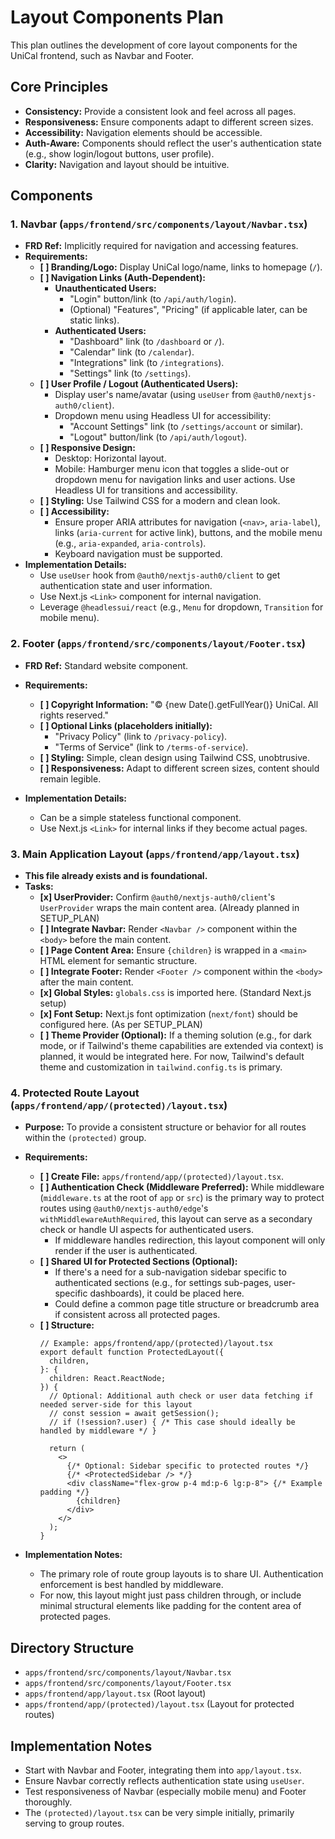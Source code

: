 # Layout Components Plan

This plan outlines the development of core layout components for the UniCal frontend, such as Navbar and Footer.

## Core Principles
*   **Consistency:** Provide a consistent look and feel across all pages.
*   **Responsiveness:** Ensure components adapt to different screen sizes.
*   **Accessibility:** Navigation elements should be accessible.
*   **Auth-Aware:** Components should reflect the user's authentication state (e.g., show login/logout buttons, user profile).
*   **Clarity:** Navigation and layout should be intuitive.

## Components

### 1. Navbar (`apps/frontend/src/components/layout/Navbar.tsx`)

*   **FRD Ref:** Implicitly required for navigation and accessing features.
*   **Requirements:**
    *   **[ ] Branding/Logo:** Display UniCal logo/name, links to homepage (`/`).
    *   **[ ] Navigation Links (Auth-Dependent):**
        *   **Unauthenticated Users:**
            *   "Login" button/link (to `/api/auth/login`).
            *   (Optional) "Features", "Pricing" (if applicable later, can be static links).
        *   **Authenticated Users:**
            *   "Dashboard" link (to `/dashboard` or `/`).
            *   "Calendar" link (to `/calendar`).
            *   "Integrations" link (to `/integrations`).
            *   "Settings" link (to `/settings`).
    *   **[ ] User Profile / Logout (Authenticated Users):**
        *   Display user's name/avatar (using `useUser` from `@auth0/nextjs-auth0/client`).
        *   Dropdown menu using Headless UI for accessibility:
            *   "Account Settings" link (to `/settings/account` or similar).
            *   "Logout" button/link (to `/api/auth/logout`).
    *   **[ ] Responsive Design:**
        *   Desktop: Horizontal layout.
        *   Mobile: Hamburger menu icon that toggles a slide-out or dropdown menu for navigation links and user actions. Use Headless UI for transitions and accessibility.
    *   **[ ] Styling:** Use Tailwind CSS for a modern and clean look.
    *   **[ ] Accessibility:**
        *   Ensure proper ARIA attributes for navigation (`<nav>`, `aria-label`), links (`aria-current` for active link), buttons, and the mobile menu (e.g., `aria-expanded`, `aria-controls`).
        *   Keyboard navigation must be supported.
*   **Implementation Details:**
    *   Use `useUser` hook from `@auth0/nextjs-auth0/client` to get authentication state and user information.
    *   Use Next.js `<Link>` component for internal navigation.
    *   Leverage `@headlessui/react` (e.g., `Menu` for dropdown, `Transition` for mobile menu).

### 2. Footer (`apps/frontend/src/components/layout/Footer.tsx`)

*   **FRD Ref:** Standard website component.
*   **Requirements:**
    *   **[ ] Copyright Information:** "© {new Date().getFullYear()} UniCal. All rights reserved."
    *   **[ ] Optional Links (placeholders initially):**
        *   "Privacy Policy" (link to `/privacy-policy`).
        *   "Terms of Service" (link to `/terms-of-service`).
    *   **[ ] Styling:** Simple, clean design using Tailwind CSS, unobtrusive.
    *   **[ ] Responsiveness:** Adapt to different screen sizes, content should remain legible.

*   **Implementation Details:**
    *   Can be a simple stateless functional component.
    *   Use Next.js `<Link>` for internal links if they become actual pages.

### 3. Main Application Layout (`apps/frontend/app/layout.tsx`)

*   **This file already exists and is foundational.**
*   **Tasks:**
    *   **[x] UserProvider:** Confirm `@auth0/nextjs-auth0/client`'s `UserProvider` wraps the main content area. (Already planned in SETUP_PLAN)
    *   **[ ] Integrate Navbar:** Render `<Navbar />` component within the `<body>` before the main content.
    *   **[ ] Page Content Area:** Ensure `{children}` is wrapped in a `<main>` HTML element for semantic structure.
    *   **[ ] Integrate Footer:** Render `<Footer />` component within the `<body>` after the main content.
    *   **[x] Global Styles:** `globals.css` is imported here. (Standard Next.js setup)
    *   **[x] Font Setup:** Next.js font optimization (`next/font`) should be configured here. (As per SETUP_PLAN)
    *   **[ ] Theme Provider (Optional):** If a theming solution (e.g., for dark mode, or if Tailwind's theme capabilities are extended via context) is planned, it would be integrated here. For now, Tailwind's default theme and customization in `tailwind.config.ts` is primary.

### 4. Protected Route Layout (`apps/frontend/app/(protected)/layout.tsx`)

*   **Purpose:** To provide a consistent structure or behavior for all routes within the `(protected)` group.
*   **Requirements:**
    *   **[ ] Create File:** `apps/frontend/app/(protected)/layout.tsx`.
    *   **[ ] Authentication Check (Middleware Preferred):** While middleware (`middleware.ts` at the root of `app` or `src`) is the primary way to protect routes using `@auth0/nextjs-auth0/edge`'s `withMiddlewareAuthRequired`, this layout can serve as a secondary check or handle UI aspects for authenticated users.
        *   If middleware handles redirection, this layout component will only render if the user is authenticated.
    *   **[ ] Shared UI for Protected Sections (Optional):**
        *   If there's a need for a sub-navigation sidebar specific to authenticated sections (e.g., for settings sub-pages, user-specific dashboards), it could be placed here.
        *   Could define a common page title structure or breadcrumb area if consistent across all protected pages.
    *   **[ ] Structure:**
        ```tsx
        // Example: apps/frontend/app/(protected)/layout.tsx
        export default function ProtectedLayout({
          children,
        }: {
          children: React.ReactNode;
        }) {
          // Optional: Additional auth check or user data fetching if needed server-side for this layout
          // const session = await getSession();
          // if (!session?.user) { /* This case should ideally be handled by middleware */ }

          return (
            <>
              {/* Optional: Sidebar specific to protected routes */}
              {/* <ProtectedSidebar /> */}
              <div className="flex-grow p-4 md:p-6 lg:p-8"> {/* Example padding */}
                {children}
              </div>
            </>
          );
        }
        ```

*   **Implementation Notes:**
    *   The primary role of route group layouts is to share UI. Authentication enforcement is best handled by middleware.
    *   For now, this layout might just pass children through, or include minimal structural elements like padding for the content area of protected pages.

## Directory Structure
*   `apps/frontend/src/components/layout/Navbar.tsx`
*   `apps/frontend/src/components/layout/Footer.tsx`
*   `apps/frontend/app/layout.tsx` (Root layout)
*   `apps/frontend/app/(protected)/layout.tsx` (Layout for protected routes)

## Implementation Notes
*   Start with Navbar and Footer, integrating them into `app/layout.tsx`.
*   Ensure Navbar correctly reflects authentication state using `useUser`.
*   Test responsiveness of Navbar (especially mobile menu) and Footer thoroughly.
*   The `(protected)/layout.tsx` can be very simple initially, primarily serving to group routes.
